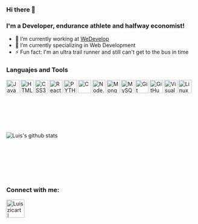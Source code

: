 ### Hi there 👋

### I'm a Developer, endurance athlete and halfway economist!

- 🔭 I’m currently working at [WeDevelop](https://wedevelop.me/)
- 🌱 I’m currently specializing in Web Development
- ⚡ Fun fact: I'm an ultra trail runner and still can't get to the bus in time

### Languajes and Tools

<img align="left" alt="JavaScript" width="35px" src="https://img.icons8.com/color/48/000000/javascript.png"/>
<img align="left" alt="HTML5" width="35px" src="https://img.icons8.com/color/48/000000/html-5.png"/>
<img align="left" alt="CSS3" width="35px" src="https://img.icons8.com/color/48/000000/css3.png"/>
<img align="left" alt="React" width="35px" src="https://img.icons8.com/office/16/000000/react.png"/>
<img align="left" alt="PYTHON" width="35px" src="https://img.icons8.com/color/48/000000/python.png"/>
<img align="left" alt="C" width="35px" src="https://img.icons8.com/color/48/000000/c-programming.png"/>
<img align="left" alt="Node.Js" width="35px" src="https://img.icons8.com/color/48/000000/nodejs.png"/>
<img align="left" alt="MongoDB" width="35px" src="https://img.icons8.com/color/48/000000/mongodb.png"/>
<img align="left" alt="MySQL" width="35px" src="https://img.icons8.com/color/48/000000/mysql.png"/>
<img align="left" alt="Git" width="35px" src="https://img.icons8.com/color/48/000000/git.png"/>
<img align="left" alt="GitHub" width="35px" src="https://img.icons8.com/color/48/000000/github.png"/>
<img align="left" alt="Visual Studio Code" width="35px" src="https://img.icons8.com/color/48/000000/visual-studio-code-2019.png"/>
<img align="left" alt="Linux" width="35px" src="https://img.icons8.com/color/48/000000/linux.png"/>

<br/> <br/> <br/> <br/>
## <br/>

![Luis's github stats](https://github-readme-stats.vercel.app/api?username=Luiszicart&show_icons=true&theme=synthwave)

<br/> <br/>
## <br/>

### Connect with me:
[<img align="left" alt="Luiszicart | LinkedIn" width="48px" src="https://img.icons8.com/color/48/000000/linkedin.png"/>][linkedin]

[linkedin]:https://www.linkedin.com/in/luis-andrés-zapata-icart-a005691b4
